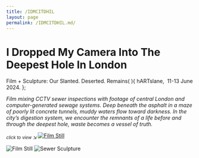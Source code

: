 ```yaml
---
title: /IDMCITDHIL
layout: page
permalink: /IDMCITDHIL.md/
---
```


# I Dropped My Camera Into The Deepest Hole In London
Film + Sculpture: Our Slanted. Deserted. Remains( ){
  hARTslane,  11-13 June 2024.
};  

*Film mixing CCTV sewer inspections with footage of central London and computer-generated sewage systems. Deep beneath the asphalt in a maze of poorly lit concrete tunnels, muddy waters flow toward darkness. In the city’s digestion system, we encounter the remnants of a life before and through the deepest hole, waste becomes a vessel of truth.*

<sub>*click to view ⇲*</sub>
[<img alt="Film Still" class="centered-image" src="/pb.github.io/images/DroppedMyCamera_Tunnel.jpg" />](https://youtu.be/QwcH-mlLNd8)

<img alt="Film Still" class="centered-image" src="/pb.github.io/images/DroppedMyCamera_Street.jpg" />
<img alt="Sewer Sculpture" class="centered-image" src="/pb.github.io/images/DroppedMyCamera_Sewer.jpg" />
